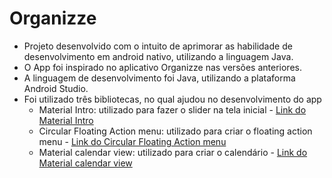 # Organizze

- Projeto desenvolvido com o intuito de aprimorar as habilidade de desenvolvimento em android nativo, utilizando a linguagem Java.
- O App foi inspirado no aplicativo Organizze nas versões anteriores.
- A linguagem de desenvolvimento foi Java, utilizando a plataforma Android Studio.
- Foi utilizado três bibliotecas, no qual ajudou no desenvolvimento do app
  - Material Intro: utilizado para fazer o slider na tela inicial - [Link do Material Intro](https://github.com/heinrichreimer/material-intro)
  - Circular Floating Action menu: utilizado para criar o floating action menu - [Link do Circular Floating Action menu](https://github.com/oguzbilgener/CircularFloatingActionMenu) 
  - Material calendar view: utilizado para criar o calendário - [Link do Material calendar view](https://github.com/prolificinteractive/material-calendarview)
